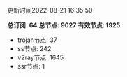 更新时间2022-08-21 16:35:50

**总订阅: 64**
**总节点: 9027**
**有效节点: 1925**
- trojan节点: 37
- ss节点: 242
- v2ray节点: 1645
- ssr节点: 1
